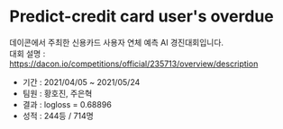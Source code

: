 # Predict-credit card user's overdue

데이콘에서 주최한 신용카드 사용자 연체 예측 AI 경진대회입니다.   
대회 설명 : https://dacon.io/competitions/official/235713/overview/description   

- 기간 : 2021/04/05 ~ 2021/05/24
- 팀원 : 황호진, 주은혁
- 결과 : logloss = 0.68896
- 성적 : 244등 / 714명
